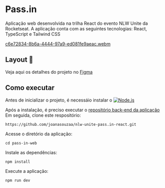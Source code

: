 # Pass.in
Aplicação web desenvolvida na trilha React do evento NLW Unite da Rocketseat. A aplicação conta com as seguintes tecnologias: React, TypeScript e Tailwind CSS

[c6e72834-8b6a-4444-97a9-ed081fe9aeac.webm](https://github.com/joanasouzaa/nlw-unite-pass.in-react/assets/138633905/3d0eecb8-67e2-43a7-a1db-a585dd9944fb)


## Layout 🎨
Veja aqui os detalhes do projeto no [Figma](https://www.figma.com/file/HE0J9JzhUpJJ7W31dr5hVZ/pass.in-(Community)?type=design&node-id=2007-1477&mode=design&t=UYtvwoASlK6RjWZv-0)

## Como executar

Antes de inicializar o projeto, é necessáio instalar o [![Node.js](https://img.shields.io/badge/Node.js-43853D?style=for-the-badge&logo=node.js&logoColor=white)](https://nodejs.org/en)

Após a instalação, é preciso executar o [repositório back-end da aplicação](https://github.com/joanasouzaa/nlw-unite-pass.in-nodejs)</br>
Em seguida, clone este respositório:
```
https://github.com/joanasouzaa/nlw-unite-pass.in-react.git
```
Acesse o diretório da aplicação:
```
cd pass-in-web
```
Instale as dependências:
```
npm install
```
Execute a aplicação:
```
npm run dev
```

